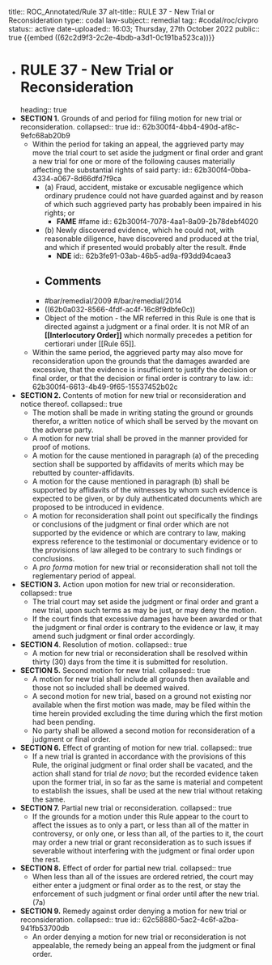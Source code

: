 title:: ROC_Annotated/Rule 37
alt-title:: RULE 37 - New Trial or Reconsideration
type:: codal
law-subject:: remedial
tag:: #codal/roc/civpro
status:: active
date-uploaded:: 16:03; Thursday, 27th October 2022
public:: true
{{embed ((62c2d9f3-2c2e-4bdb-a3d1-0c191ba523ca))}}
- # RULE 37 - New Trial or Reconsideration
  heading:: true
- **SECTION 1.** Grounds of and period for filing motion for new trial or reconsideration.
  collapsed:: true
  id:: 62b300f4-4bb4-490d-af8c-9efc68ab20b9
	- Within the period for taking an appeal, the aggrieved party may move the trial court to set aside the judgment or final order and grant a new trial for one or more of the following causes materially affecting the substantial rights of said party:
	  id:: 62b300f4-0bba-4334-a067-8d66dfd7f9ca
		- (a) Fraud, accident, mistake or excusable negligence which ordinary prudence could not have guarded against and by reason of which such aggrieved party has probably been impaired in his rights; or
			- **FAME** #fame
			  id:: 62b300f4-7078-4aa1-8a09-2b78debf4020
		- (b) Newly discovered evidence, which he could not, with reasonable diligence, have discovered and produced at the trial, and which if presented would probably alter the result. #nde
			- **NDE**
			  id:: 62b3fe91-03ab-46b5-ad9a-f93dd94caea3
		- ## Comments
		- #bar/remedial/2009 #/bar/remedial/2014
		- ((62b0a032-8566-4fdf-ac4f-16c8f9dbfe0c))
		- Object of the motion - the MR referred in this Rule is one that is directed against a judgment or a final order. It is not MR of an **[[Interlocutory Order]]** which normally precedes a petition for certiorari under [[Rule 65]].
	- Within the same period, the aggrieved party may also move for reconsideration upon the grounds that the damages awarded are excessive, that the evidence is insufficient to justify the decision or final order, or that the decision or final order is contrary to law.
	  id:: 62b300f4-6613-4b49-9f65-15537452b02c
- **SECTION 2.** Contents of motion for new trial or reconsideration and notice thereof.
  collapsed:: true
	- The motion shall be made in writing stating the ground or grounds therefor, a written notice of which shall be served by the movant on the adverse party.
	- A motion for new trial shall be proved in the manner provided for proof of motions.
	- A motion for the cause mentioned in paragraph (a) of the preceding section shall be supported by affidavits of merits which may be rebutted by counter-affidavits.
	- A motion for the cause mentioned in paragraph (b) shall be supported by affidavits of the witnesses by whom such evidence is expected to be given, or by duly authenticated documents which are proposed to be introduced in evidence.
	- A motion for reconsideration shall point out specifically the findings or conclusions of the judgment or final order which are not supported by the evidence or which are contrary to law, making express reference to the testimonial or documentary evidence or to the provisions of law alleged to be contrary to such findings or conclusions.
	- A *pro forma* motion for new trial or reconsideration shall not toll the reglementary period of appeal.
- **SECTION 3.** Action upon motion for new trial or reconsideration.
  collapsed:: true
	- The trial court may set aside the judgment or final order and grant a new trial, upon such terms as may be just, or may deny the motion.
	- If the court finds that excessive damages have been awarded or that the judgment or final order is contrary to the evidence or law, it may amend such judgment or final order accordingly.
- **SECTION 4**. Resolution of motion.
  collapsed:: true
	- A motion for new trial or reconsideration shall be resolved within thirty (30) days from the time it is submitted for resolution.
- **SECTION 5.** Second motion for new trial.
  collapsed:: true
	- A motion for new trial shall include all grounds then available and those not so included shall be deemed waived.
	- A second motion for new trial, based on a ground not existing nor available when the first motion was made, may be filed within the time herein provided excluding the time during which the first motion had been pending.
	- No party shall be allowed a second motion for reconsideration of a judgment or final order.
- **SECTION 6.** Effect of granting of motion for new trial.
  collapsed:: true
	- If a new trial is granted in accordance with the provisions of this Rule, the original judgment or final order shall be vacated, and the action shall stand for trial *de novo*; but the recorded evidence taken upon the former trial, in so far as the same is material and competent to establish the issues, shall be used at the new trial without retaking the same.
- **SECTION 7.** Partial new trial or reconsideration.
  collapsed:: true
	- If the grounds for a motion under this Rule appear to the court to affect the issues as to only a part, or less than all of the matter in controversy, or only one, or less than all, of the parties to it, the court may order a new trial or grant reconsideration as to such issues if severable without interfering with the judgment or final order upon the rest.
- **SECTION 8.** Effect of order for partial new trial.
  collapsed:: true
	- When less than all of the issues are ordered retried, the court may either enter a judgment or final order as to the rest, or stay the enforcement of such judgment or final order until after the new trial. (7a)
- **SECTION 9.** Remedy against order denying a motion for new trial or reconsideration.
  collapsed:: true
  id:: 62c58880-5ac2-4c6f-a2ba-941fb53700db
	- An order denying a motion for new trial or reconsideration is not appealable, the remedy being an appeal from the judgment or final order.
